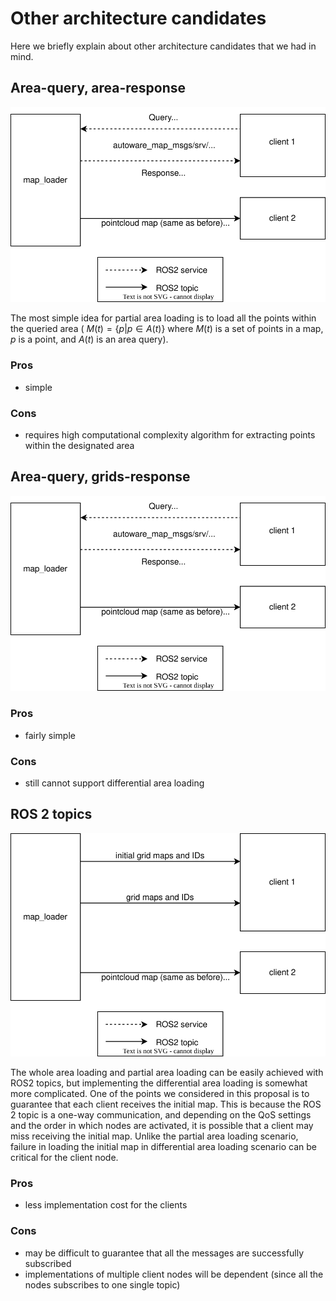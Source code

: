 # Other architecture candidates
Here we briefly explain about other architecture candidates that we had in mind. 


## Area-query, area-response
![Candidate architecture 2](./figures/candidate_architecture_2.drawio.svg)

The most simple idea for partial area loading is to load all the points within the queried area ( $M(t) = \{p|p\in A(t)\}$ where $M(t)$ is a set of points in a map, $p$ is a point, and $A(t)$ is an area query). 

### Pros
- simple

### Cons
- requires high computational complexity algorithm for extracting points within the designated area

## Area-query, grids-response
![Candidate architecture 3](./figures/candidate_architecture_3.drawio.svg)

### Pros
- fairly simple

### Cons
- still cannot support differential area loading


## ROS 2 topics
![Candidate architecture 1](./figures/candidate_architecture_1.drawio.svg)

The whole area loading and partial area loading can be easily achieved with ROS2 topics, but implementing the differential area loading is somewhat more complicated. 
One of the points we considered in this proposal is to guarantee that each client receives the initial map. This is because the ROS 2 topic is a one-way communication, and depending on the QoS settings and the order in which nodes are activated, it is possible that a client may miss receiving the initial map. Unlike the partial area loading scenario, failure in loading the initial map in differential area loading scenario can be critical for the client node.

### Pros
- less implementation cost for the clients

### Cons
- may be difficult to guarantee that all the messages are successfully subscribed
- implementations of multiple client nodes will be dependent (since all the nodes subscribes to one single topic)
